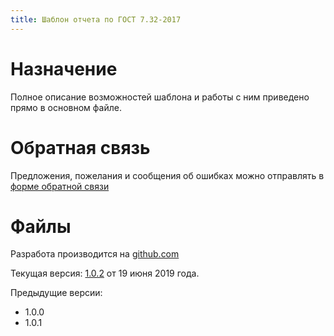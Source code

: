 ```yaml
---
title: Шаблон отчета по ГОСТ 7.32-2017
---
```


# Назначение

Полное описание возможностей шаблона и работы с ним приведено прямо в
основном файле.

# Обратная связь

Предложения, пожелания и сообщения об ошибках можно отправлять в
[форме обратной связи](https://forms.yandex.ru/u/5d03bf6219621d0da3869577/)

# Файлы

Разработа производится на
[github.com](https://github.com/konstantin-morenko/report-732-2017)

Текущая версия:
[1.0.2](https://github.com/konstantin-morenko/report-732-2017/releases/download/v1.0.2/report-732-2017-1.0.2.zip)
от 19 июня 2019 года.

Предыдущие версии:
- 1.0.0
- 1.0.1
